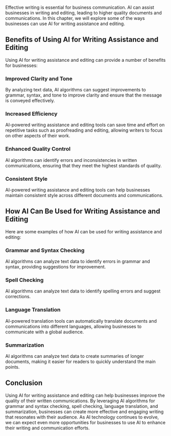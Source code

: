 
Effective writing is essential for business communication. AI can assist businesses in writing and editing, leading to higher quality documents and communications. In this chapter, we will explore some of the ways businesses can use AI for writing assistance and editing.

Benefits of Using AI for Writing Assistance and Editing
-------------------------------------------------------

Using AI for writing assistance and editing can provide a number of benefits for businesses:

### Improved Clarity and Tone

By analyzing text data, AI algorithms can suggest improvements to grammar, syntax, and tone to improve clarity and ensure that the message is conveyed effectively.

### Increased Efficiency

AI-powered writing assistance and editing tools can save time and effort on repetitive tasks such as proofreading and editing, allowing writers to focus on other aspects of their work.

### Enhanced Quality Control

AI algorithms can identify errors and inconsistencies in written communications, ensuring that they meet the highest standards of quality.

### Consistent Style

AI-powered writing assistance and editing tools can help businesses maintain consistent style across different documents and communications.

How AI Can Be Used for Writing Assistance and Editing
-----------------------------------------------------

Here are some examples of how AI can be used for writing assistance and editing:

### Grammar and Syntax Checking

AI algorithms can analyze text data to identify errors in grammar and syntax, providing suggestions for improvement.

### Spell Checking

AI algorithms can analyze text data to identify spelling errors and suggest corrections.

### Language Translation

AI-powered translation tools can automatically translate documents and communications into different languages, allowing businesses to communicate with a global audience.

### Summarization

AI algorithms can analyze text data to create summaries of longer documents, making it easier for readers to quickly understand the main points.

Conclusion
----------

Using AI for writing assistance and editing can help businesses improve the quality of their written communications. By leveraging AI algorithms for grammar and syntax checking, spell checking, language translation, and summarization, businesses can create more effective and engaging writing that resonates with their audience. As AI technology continues to evolve, we can expect even more opportunities for businesses to use AI to enhance their writing and communication efforts.
